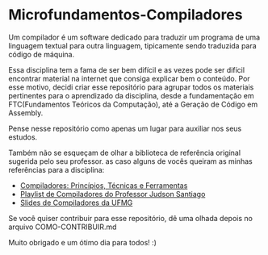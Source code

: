 # Microfundamentos-Compiladores

Um compilador é um software dedicado para traduzir um programa de uma linguagem textual 
para outra linguagem, tipicamente sendo traduzida para código de máquina.

Essa disciplina tem a fama de ser bem difícil e as vezes pode ser difícil encontrar material
na internet que consiga explicar bem o conteúdo. Por esse motivo, decidi criar esse repositório para 
agrupar todos os materiais pertinentes para o aprendizado da disciplina, desde a fundamentação em FTC(Fundamentos
Teóricos da Computação), até a Geração de Código em Assembly.

Pense nesse repositório como apenas um lugar para auxiliar nos seus estudos. 

Também não se esqueçam de olhar a biblioteca de referência original sugerida pelo seu professor. as caso alguns de vocês queiram as minhas referências para a disciplina:
- [Compiladores: Princípios, Técnicas e Ferramentas](https://www.amazon.com.br/Compiladores-Princ%C3%ADpios-T%C3%A9cnicas-Alfred-Aho/dp/8521610572)
- [Playlist de Compiladores do Professor Judson Santiago](https://www.youtube.com/playlist?list=PLX6Nyaq0ebfhI396WlWN6WlBm-tp7vDtV)
- [Slides de Compiladores da UFMG](https://homepages.dcc.ufmg.br/~bigonha/Cursos/comp-slides-p4.pdf)

Se você quiser contribuir para esse repositório, dê uma olhada depois no arquivo COMO-CONTRIBUIR.md

Muito obrigado e um ótimo dia para todos! :)
